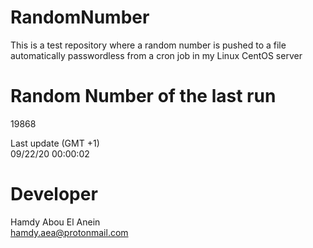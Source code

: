 # RandomNumber    
This is a test repository where a random number is pushed to a file automatically passwordless from a cron job in my Linux CentOS server    
# Random Number of the last run   
19868
      
Last update (GMT +1)    
09/22/20 00:00:02
# Developer    
Hamdy Abou El Anein   
hamdy.aea@protonmail.com
